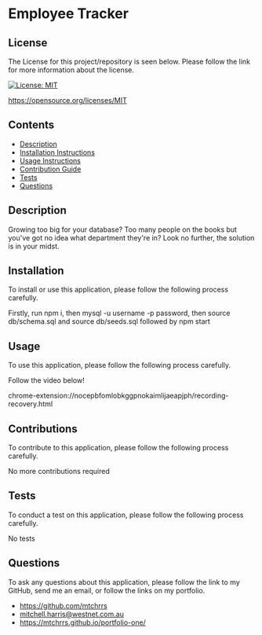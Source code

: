 # Employee Tracker


  ## License 

  The License for this project/repository is seen below. Please follow the link for more information about the license.
  
  [![License: MIT](https://img.shields.io/badge/License-MIT-informational.svg)](https://opensource.org/licenses/MIT)

  https://opensource.org/licenses/MIT


  ## Contents

  * [Description](#description)
  * [Installation Instructions](#installation)
  * [Usage Instructions](#usage)
  * [Contribution Guide](#contributions)
  * [Tests](#tests)
  * [Questions](#questions)
  

  ## Description

  Growing too big for your database? Too many people on the books but you've got no idea what department they're in? Look no further, the solution is in your midst.


  ## Installation

  To install or use this application, please follow the following process carefully.

  Firstly, run npm i, then mysql -u username -p password, then source db/schema.sql and source db/seeds.sql followed by npm start


  ## Usage
  
  To use this application, please follow the following process carefully.

  Follow the video below!
  
  chrome-extension://nocepbfomlobkggpnokaimlijaeapjph/recording-recovery.html


  ## Contributions
  
  To contribute to this application, please follow the following process carefully.

  No more contributions required
  

  ## Tests 

  To conduct a test on this application, please follow the following process carefully.

  No tests


  ## Questions

  To ask any questions about this application, please follow the link to my GitHub, send me an email, or follow the links on my portfolio.
  
  * https://github.com/mtchrrs
  * mitchell.harris@westnet.com.au
  * https://mtchrrs.github.io/portfolio-one/
  
